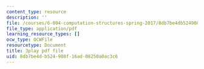```yaml
---
content_type: resource
description: ''
file: /courses/6-004-computation-structures-spring-2017/8db7be4db524908f16ad08250a0ac3c6_RFu2N_6lkmw.pdf
file_type: application/pdf
learning_resource_types: []
ocw_type: OCWFile
resourcetype: Document
title: 3play pdf file
uid: 8db7be4d-b524-908f-16ad-08250a0ac3c6
---
```

